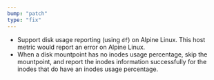 ```yaml
---
bump: "patch"
type: "fix"
---
```


- Support disk usage reporting (using `df`) on Alpine Linux. This host metric would report an error on Alpine Linux.
- When a disk mountpoint has no inodes usage percentage, skip the mountpoint, and report the inodes information successfully for the inodes that do have an inodes usage percentage.
